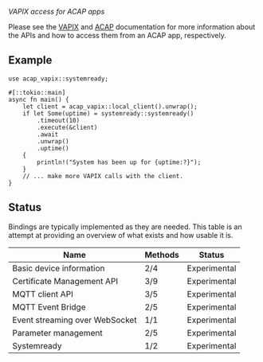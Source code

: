 _VAPIX access for ACAP apps_

Please see the [VAPIX](https://www.axis.com/vapix-library/)
and [ACAP](https://axiscommunications.github.io/acap-documentation/docs/develop/VAPIX-access-for-ACAP-applications.html)
documentation for more information about the APIs and how to access them from an ACAP app, respectively.

## Example

```no_run
use acap_vapix::systemready;

#[::tokio::main]
async fn main() {
    let client = acap_vapix::local_client().unwrap();
    if let Some(uptime) = systemready::systemready()
        .timeout(10)
        .execute(&client)
        .await
        .unwrap()
        .uptime()
    {
        println!("System has been up for {uptime:?}");
    }
    // ... make more VAPIX calls with the client.
}
```

## Status

Bindings are typically implemented as they are needed.
This table is an attempt at providing an overview of what exists and how usable it is.

| Name                           | Methods | Status       |
|--------------------------------|---------|--------------|
| Basic device information       | 2/4     | Experimental |
| Certificate Management API     | 3/9     | Experimental |
| MQTT client API                | 3/5     | Experimental |
| MQTT Event Bridge              | 2/5     | Experimental |
| Event streaming over WebSocket | 1/1     | Experimental |
| Parameter management           | 2/5     | Experimental |
| Systemready                    | 1/2     | Experimental |
